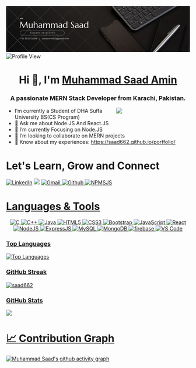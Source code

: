 <div class="cover-container">
      <img src="About_Saad_Cover.jpg" alt="Cover">
</div>

<img src="https://komarev.com/ghpvc/?username=saad662" alt="Profile View">
  <div class="profile-card">
        <h1 align="center" >Hi 👋, I'm <a href="https://www.linkedin.com/in/saadamin662/" target="_blank">Muhammad Saad Amin</a> </h1>
    <h3 align="center">A passionate MERN Stack Developer from Karachi, Pakistan.</h3>
        <img width="40%" align="right" src="https://user-images.githubusercontent.com/52650290/194537501-d7d77a8f-1f6f-4e95-a6ee-b2d1439dd729.gif" >
      <ul>
        <li>I’m currently a Student of DHA Suffa University BS(CS Program)</li>
        <li>💬 Ask me about Node.JS And React.JS</li>
        <li>🌱 I’m currently Focusing on Node.JS</li>
        <li>👯 I’m looking to collaborate on MERN projects</li>
        <li>📄 Know about my experiences:
              <a href="https://saad662.github.io/portfolio/">https://saad662.github.io/portfolio/</a>
        </li>
      </ul>
        <div>
 <h1>Let's Learn, Grow and Connect</h1>
<a  href="https://www.linkedin.com/in/saadamin662/" target="_blank"><img alt="LinkedIn" src="https://img.shields.io/badge/linkedin%20-%230077B5.svg?&style=for-the-badge&logo=linkedin&logoColor=white" /></a>
<a href="https://twitter.com/iamsaad666" target="_blank"><img src="https://img.shields.io/badge/twitter-%2300acee.svg?&style=for-the-badge&logo=twitter&logoColor=white&alt=twitter" /></a>
<a href="mailto:saadamin662@gmail.com"><img  alt="Gmail" src="https://img.shields.io/badge/Gmail-D14836?style=for-the-badge&logo=gmail&logoColor=white" />
<a  href="https://github.com/saad662"><img alt=" Github" src="https://img.shields.io/badge/github-%23121011.svg?style=for-the-badge&logo=github&logoColor=white">
<a  href="https://www.npmjs.com/~saad662"><img alt=" NPMSJS" src="https://img.shields.io/badge/npm-D14836?style=for-the-badge&logo=npm&logoColor=white">
</div>


# Languages & Tools

<p align="center"> 
<img alt="C" src="https://img.shields.io/badge/c-%2300599C.svg?&style=for-the-badge&logo=c&logoColor=white" />
<img alt="C++" src="https://img.shields.io/badge/c++-%2300599C.svg?&style=for-the-badge&logo=c%2B%2B&ogoColor=white" />
 <img alt="Java" src="https://img.shields.io/badge/java-%23ED8B00.svg?&style=for-the-badge&logo=java&logoColor=white" />
<img alt="HTML5" src="https://img.shields.io/badge/html5-%23E34F26.svg?&style=for-the-badge&logo=html5&logoColor=white" />
 <img alt="CSS3" src="https://img.shields.io/badge/css3-%231572B6.svg?&style=for-the-badge&logo=css3&logoColor=white" />
 <img alt="Bootstrap" src="https://img.shields.io/badge/bootstrap-%23563D7C.svg?style=for-the-badge&logo=bootstrap&logoColor=white" />
 <img alt="JavaScript" src="https://img.shields.io/badge/javascript-%23323330.svg?&style=for-the-badge&logo=javascript&logoColor=%23F7DF1E" />
 <img alt="React" src="https://img.shields.io/badge/react-%2320232a.svg?style=for-the-badge&logo=react&logoColor=%2361DAFB" />
 <img alt="NodeJS" src="https://img.shields.io/badge/node.js-6DA55F?style=for-the-badge&logo=node.js&logoColor=white" />
 <img alt="ExpressJS" src="https://img.shields.io/badge/express.js-6DA55F?style=for-the-badge&logo=express&logoColor=white" />
 <img alt="MySQL" src="https://img.shields.io/badge/MySQL-00000F?style=for-the-badge&logo=mysql&logoColor=white" />
 <img alt="MongoDB" src="https://img.shields.io/badge/MongoDB-00000F?style=for-the-badge&logo=mongodb&logoColor=white" />
 <img alt="firebase" src="https://img.shields.io/badge/firebase-ffca28?style=for-the-badge&logo=firebase&logoColor=black" />
 <img alt="VS Code" src="https://img.shields.io/badge/Visual_Studio_Code-0078D4?style=for-the-badge&logo=visual%20studio%20code&logoColor=white" />
</p>
      
<div class="repo-card">
    <h3>Top Languages</h3>
    <img src="https://github-readme-stats.vercel.app/api/top-langs/?username=saad662&layout=donut" alt="Top Languages">
  </div>

<div class="repo-card">
    <h3>GitHub Streak</h3>
    <p><img align="center" src="https://github-readme-streak-stats.herokuapp.com/?user=saad662&theme=highcontrast" alt="saad662" /></p>
</div>

<h3>GitHub Stats</h3>
<picture>
<source
  srcset="https://github-readme-stats.vercel.app/api?username=saad662&show_icons=true&theme=dark"
  media="(prefers-color-scheme: light)"
/>
<source
  srcset="https://github-readme-stats.vercel.app/api?username=saad662&show_icons=true"
  media="(prefers-color-scheme: light), (prefers-color-scheme: no-preference)"
/>
<img src="https://github-readme-stats.vercel.app/api?username=saad662&show_icons=true" />
</picture>

# 📈 Contribution Graph  
[![Muhammad Saad's github activity graph](https://github-readme-activity-graph.vercel.app/graph?username=saad662&theme=react)](https://github.com/ashutosh00710/github-readme-activity-graph)
 
